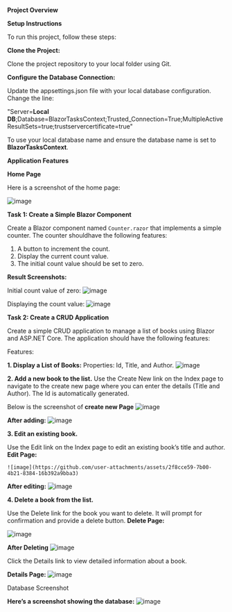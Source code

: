 ****Project Overview****

**Setup Instructions**

To run this project, follow these steps:

**Clone the Project:**

Clone the project repository to your local folder using Git.

**Configure the Database Connection:**

Update the appsettings.json file with your local database configuration. Change the line:

"Server=**Local DB**;Database=BlazorTasksContext;Trusted_Connection=True;MultipleActiveResultSets=true;trustservercertificate=true"

To use your local database name and ensure the database name is set to **BlazorTasksContext**.

****Application Features****

**Home Page**

Here is a screenshot of the home page:

![image](https://github.com/user-attachments/assets/d414f83a-e38e-4bf1-a551-241dc77f6798)


****Task 1: Create a Simple Blazor Component****

Create a Blazor component named `Counter.razor` that implements a simple counter. The counter shouldhave the following features:

1. A button to increment the count.
2. Display the current count value.
3. The initial count value should be set to zero.

**Result Screenshots:**

Initial count value of zero:
![image](https://github.com/user-attachments/assets/4aa01931-7420-4059-9b2b-703edf41a8cc)

Displaying the count value:
![image](https://github.com/user-attachments/assets/9a217e37-e500-4d4a-9fcd-2f8248d89491)

****Task 2: Create a CRUD Application****

Create a simple CRUD application to manage a list of books using Blazor and ASP.NET Core. The application should have the following features:

Features:

****1. Display a List of Books:****
Properties: Id, Title, and Author.
   ![image](https://github.com/user-attachments/assets/8fe04aa4-38a9-4e9d-8c84-d6fca4a2559a)

****2. Add a new book to the list.****
  Use the Create New link on the Index page to navigate to the create new page where you can enter the details (Title and Author). The Id is automatically generated.
  
  Below is the screenshot of **create new Page**
    ![image](https://github.com/user-attachments/assets/c815db36-5d83-4b43-8316-e402668a1841)


   **After adding:**
  ![image](https://github.com/user-attachments/assets/28587b2b-2172-42eb-93b9-ce54edc9c4e1)

****3. Edit an existing book.****

   Use the Edit link on the Index page to edit an existing book’s title and author.
   **Edit Page:**

    ![image](https://github.com/user-attachments/assets/2f8cce59-7b00-4b21-8384-16b392a9bba3)

   **After editing:**
   ![image](https://github.com/user-attachments/assets/a717fe10-2b27-45f5-b7dc-8e36be9fe8b7)


   
****4. Delete a book from the list.****

   Use the Delete link for the book you want to delete. It will prompt for confirmation and provide a delete button.
   **Delete Page:**

  ![image](https://github.com/user-attachments/assets/062555a0-7c96-465e-b8b8-cb61565d5050)

  **After Deleting**
![image](https://github.com/user-attachments/assets/5f6cdad4-d7f1-4763-b3a0-69fd72d0cb73)

Click the Details link to view detailed information about a book.

**Details Page:**
![image](https://github.com/user-attachments/assets/edd64d65-6de4-4442-ba28-9d02f33cdb8d)


Database Screenshot

**Here’s a screenshot showing the database:**
![image](https://github.com/user-attachments/assets/b479bb3d-86dd-4588-a72e-3703d31c5cab)






